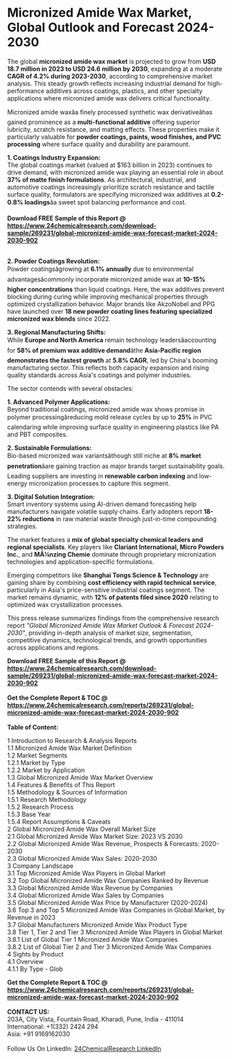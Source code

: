 <h1>Micronized Amide Wax Market, Global Outlook and Forecast 2024-2030</h1><p>The global <strong>micronized amide wax market</strong> is projected to grow from <strong>USD 18.7 million in 2023 to USD 24.6 million by 2030</strong>, expanding at a moderate <strong>CAGR of 4.2% during 2023-2030</strong>, according to comprehensive market analysis. This steady growth reflects increasing industrial demand for high-performance additives across coatings, plastics, and other specialty applications where micronized amide wax delivers critical functionality.</p><p>Micronized amide waxâa finely processed synthetic wax derivativeâhas gained prominence as a <strong>multi-functional additive</strong> offering superior lubricity, scratch resistance, and matting effects. These properties make it particularly valuable for <strong>powder coatings, paints, wood finishes, and PVC processing</strong> where surface quality and durability are paramount.</p><p><strong>1. Coatings Industry Expansion:</strong><br>
The global coatings market (valued at $163 billion in 2023) continues to drive demand, with micronized amide wax playing an essential role in about <strong>37% of matte finish formulations</strong>. As architectural, industrial, and automotive coatings increasingly prioritize scratch resistance and tactile surface quality, formulators are specifying micronized wax additives at <strong>0.2-0.8% loadings</strong>âa sweet spot balancing performance and cost.</p><div><b>Download FREE Sample of this Report @ 
            <a href="https://www.24chemicalresearch.com/download-sample/269231/global-micronized-amide-wax-forecast-market-2024-2030-902">
            https://www.24chemicalresearch.com/download-sample/269231/global-micronized-amide-wax-forecast-market-2024-2030-902</a></b></div><br><p><strong>2. Powder Coatings Revolution:</strong><br>
Powder coatingsâgrowing at <strong>6.1% annually</strong> due to environmental advantagesâcommonly incorporate micronized amide wax at <strong>10-15% higher concentrations</strong> than liquid coatings. Here, the wax additives prevent blocking during curing while improving mechanical properties through optimized crystallization behavior. Major brands like AkzoNobel and PPG have launched over <strong>18 new powder coating lines featuring specialized micronized wax blends</strong> since 2022.</p><p><strong>3. Regional Manufacturing Shifts:</strong><br>
While <strong>Europe and North America</strong> remain technology leadersâaccounting for <strong>58% of premium wax additive demand</strong>âthe <strong>Asia-Pacific region demonstrates the fastest growth</strong> at <strong>5.8% CAGR</strong>, led by China's booming manufacturing sector. This reflects both capacity expansion and rising quality standards across Asia's coatings and polymer industries.</p><p>The sector contends with several obstacles:</p><p><strong>1. Advanced Polymer Applications:</strong><br>
Beyond traditional coatings, micronized amide wax shows promise in polymer processingâreducing mold release cycles by up to <strong>25%</strong> in PVC calendaring while improving surface quality in engineering plastics like PA and PBT composites.</p><p><strong>2. Sustainable Formulations:</strong><br>
Bio-based micronized wax variantsâthough still niche at <strong>8% market penetration</strong>âare gaining traction as major brands target sustainability goals. Leading suppliers are investing in <strong>renewable carbon indexing</strong> and low-energy micronization processes to capture this segment.</p><p><strong>3. Digital Solution Integration:</strong><br>
Smart inventory systems using AI-driven demand forecasting help manufacturers navigate volatile supply chains. Early adopters report <strong>18-22% reductions</strong> in raw material waste through just-in-time compounding strategies.</p><p>The market features a <strong>mix of global specialty chemical leaders and regional specialists</strong>. Key players like <strong>Clariant International, Micro Powders Inc.</strong>, and <strong>MÃ¼nzing Chemie</strong> dominate through proprietary micronization technologies and application-specific formulations.</p><p>Emerging competitors like <strong>Shanghai Tongs Science &amp; Technology</strong> are gaining share by combining <strong>cost efficiency with rapid technical service</strong>, particularly in Asia's price-sensitive industrial coatings segment. The market remains dynamic, with <strong>12% of patents filed since 2020</strong> relating to optimized wax crystallization processes.</p><p>This press release summarizes findings from the comprehensive research report <em>"Global Micronized Amide Wax Market Outlook &amp; Forecast 2024-2030"</em>, providing in-depth analysis of market size, segmentation, competitive dynamics, technological trends, and growth opportunities across applications and regions.</p><div><b>Download FREE Sample of this Report @ 
            <a href="https://www.24chemicalresearch.com/download-sample/269231/global-micronized-amide-wax-forecast-market-2024-2030-902">
            https://www.24chemicalresearch.com/download-sample/269231/global-micronized-amide-wax-forecast-market-2024-2030-902</a></b></div><br><div><b>Get the Complete Report & TOC @ 
            <a href="https://www.24chemicalresearch.com/reports/269231/global-micronized-amide-wax-forecast-market-2024-2030-902">
            https://www.24chemicalresearch.com/reports/269231/global-micronized-amide-wax-forecast-market-2024-2030-902</a></b></div><br>
            <b>Table of Content:</b><p>1 Introduction to Research & Analysis Reports<br />
    1.1 Micronized Amide Wax Market Definition<br />
    1.2 Market Segments<br />
        1.2.1 Market by Type<br />
        1.2.2 Market by Application<br />
    1.3 Global Micronized Amide Wax Market Overview<br />
    1.4 Features & Benefits of This Report<br />
    1.5 Methodology & Sources of Information<br />
        1.5.1 Research Methodology<br />
        1.5.2 Research Process<br />
        1.5.3 Base Year<br />
        1.5.4 Report Assumptions & Caveats<br />
2 Global Micronized Amide Wax Overall Market Size<br />
    2.1 Global Micronized Amide Wax Market Size: 2023 VS 2030<br />
    2.2 Global Micronized Amide Wax Revenue, Prospects & Forecasts: 2020-2030<br />
    2.3 Global Micronized Amide Wax Sales: 2020-2030<br />
3 Company Landscape<br />
    3.1 Top Micronized Amide Wax Players in Global Market<br />
    3.2 Top Global Micronized Amide Wax Companies Ranked by Revenue<br />
    3.3 Global Micronized Amide Wax Revenue by Companies<br />
    3.4 Global Micronized Amide Wax Sales by Companies<br />
    3.5 Global Micronized Amide Wax Price by Manufacturer (2020-2024)<br />
    3.6 Top 3 and Top 5 Micronized Amide Wax Companies in Global Market, by Revenue in 2023<br />
    3.7 Global Manufacturers Micronized Amide Wax Product Type<br />
    3.8 Tier 1, Tier 2 and Tier 3 Micronized Amide Wax Players in Global Market<br />
        3.8.1 List of Global Tier 1 Micronized Amide Wax Companies<br />
        3.8.2 List of Global Tier 2 and Tier 3 Micronized Amide Wax Companies<br />
4 Sights by Product<br />
    4.1 Overview<br />
        4.1.1 By Type - Glob</p><div><b>Get the Complete Report & TOC @ 
            <a href="https://www.24chemicalresearch.com/reports/269231/global-micronized-amide-wax-forecast-market-2024-2030-902">
            https://www.24chemicalresearch.com/reports/269231/global-micronized-amide-wax-forecast-market-2024-2030-902</a></b></div><br><b>CONTACT US:</b><br>
            203A, City Vista, Fountain Road, Kharadi, Pune, India - 411014<br>
            International: +1(332) 2424 294<br>
            Asia: +91 9169162030 <br><br>
            Follow Us On LinkedIn: <a href="https://www.linkedin.com/company/24chemicalresearch/">24ChemicalResearch LinkedIn</a>